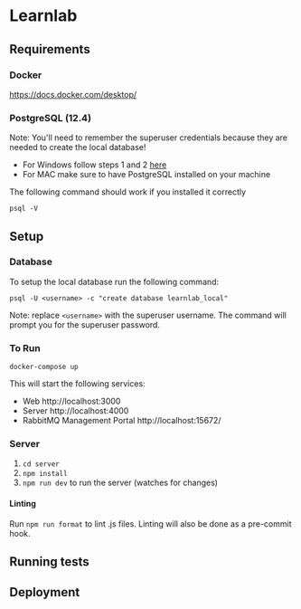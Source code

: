 # Learnlab

## Requirements
### Docker
https://docs.docker.com/desktop/

### PostgreSQL (12.4)
Note: You'll need to remember the superuser credentials because they are needed to create the local database!
  * For Windows follow steps 1 and 2 [here](https://www.microfocus.com/documentation/idol/IDOL_12_0/MediaServer/Guides/html/English/Content/Getting_Started/Configure/_TRN_Set_up_PostgreSQL.htm)
  * For MAC make sure to have PostgreSQL installed on your machine

The following command should work if you installed it correctly
```
psql -V
```


## Setup
### Database
To setup the local database run the following command:
```
psql -U <username> -c "create database learnlab_local"
```
Note: replace `<username>` with the superuser username. The command will prompt you for the superuser password.

### To Run
```
docker-compose up
```

This will start the following services:
* Web http://localhost:3000
* Server http://localhost:4000
* RabbitMQ Management Portal http://localhost:15672/

### Server
1. `cd server`
2. `npm install`
3. `npm run dev` to run the server (watches for changes)

#### Linting
Run `npm run format` to lint .js files.
Linting will also be done as a pre-commit hook.

## Running tests

## Deployment
